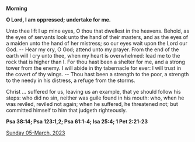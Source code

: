 **Morning**

**O Lord, I am oppressed; undertake for me.**
 
Unto thee lift I up mine eyes, O thou that dwellest in the heavens. Behold, as the eyes of servants look unto the hand of their masters, and as the eyes of a maiden unto the hand of her mistress; so our eyes wait upon the Lord our God. -- Hear my cry, O God; attend unto my prayer. From the end of the earth will I cry unto thee, when my heart is overwhelmed: lead me to the rock that is higher than I. For thou hast been a shelter for me, and a strong tower from the enemy. I will abide in thy tabernacle for ever: I will trust in the covert of thy wings. -- Thou hast been a strength to the poor, a strength to the needy in his distress, a refuge from the storms.
 
Christ ... suffered for us, leaving us an example, that ye should follow his steps: who did no sin, neither was guile found in his mouth: who, when he was reviled, reviled not again; when he suffered, he threatened not; but committed himself to him that judgeth righteously.  

**Psa 38:14; Psa 123:1,2; Psa 61:1‑4; Isa 25:4; 1 Pet 2:21‑23**

[Sunday 05-March, 2023](https://t.me/daily_light)
